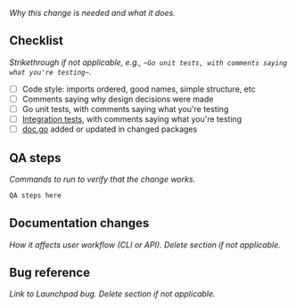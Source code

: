 *Why this change is needed and what it does.*

## Checklist

*Strikethrough if not applicable, e.g., `~Go unit tests, with comments saying what you're testing~`.*

- [ ] Code style: imports ordered, good names, simple structure, etc
- [ ] Comments saying why design decisions were made
- [ ] Go unit tests, with comments saying what you're testing
- [ ] [Integration tests](https://github.com/juju/juju/tree/develop/tests), with comments saying what you're testing
- [ ] [doc.go](https://discourse.charmhub.io/t/readme-in-packages/451) added or updated in changed packages

## QA steps

*Commands to run to verify that the change works.*

```sh
QA steps here
```

## Documentation changes

*How it affects user workflow (CLI or API). Delete section if not applicable.*

## Bug reference

*Link to Launchpad bug. Delete section if not applicable.*
